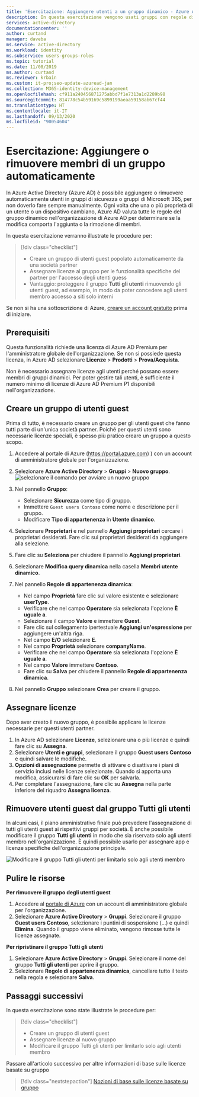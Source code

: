 ```yaml
---
title: 'Esercitazione: Aggiungere utenti a un gruppo dinamico - Azure AD | Microsoft Docs'
description: In questa esercitazione vengono usati gruppi con regole di appartenenza utente per aggiungere o rimuovere utenti automaticamente
services: active-directory
documentationcenter: ''
author: curtand
manager: daveba
ms.service: active-directory
ms.workload: identity
ms.subservice: users-groups-roles
ms.topic: tutorial
ms.date: 11/08/2019
ms.author: curtand
ms.reviewer: krbain
ms.custom: it-pro;seo-update-azuread-jan
ms.collection: M365-identity-device-management
ms.openlocfilehash: cf911a240456871275abbd7f1e7313a1d2289b98
ms.sourcegitcommit: 814778c54b59169c5899199aeaa59158ab67cf44
ms.translationtype: HT
ms.contentlocale: it-IT
ms.lasthandoff: 09/13/2020
ms.locfileid: "90054604"
---
```

# <a name="tutorial-add-or-remove-group-members-automatically"></a>Esercitazione: Aggiungere o rimuovere membri di un gruppo automaticamente

In Azure Active Directory (Azure AD) è possibile aggiungere o rimuovere automaticamente utenti in gruppi di sicurezza o gruppi di Microsoft 365, per non doverlo fare sempre manualmente. Ogni volta che una o più proprietà di un utente o un dispositivo cambiano, Azure AD valuta tutte le regole del gruppo dinamico nell'organizzazione di Azure AD per determinare se la modifica comporta l'aggiunta o la rimozione di membri.

In questa esercitazione verranno illustrate le procedure per:
> [!div class="checklist"]
> * Creare un gruppo di utenti guest popolato automaticamente da una società partner
> * Assegnare licenze al gruppo per le funzionalità specifiche del partner per l'accesso degli utenti guess
> * Vantaggio: proteggere il gruppo **Tutti gli utenti** rimuovendo gli utenti guest, ad esempio, in modo da poter concedere agli utenti membro accesso a siti solo interni

Se non si ha una sottoscrizione di Azure, [creare un account gratuito](https://azure.microsoft.com/free/) prima di iniziare.

## <a name="prerequisites"></a>Prerequisiti

Questa funzionalità richiede una licenza di Azure AD Premium per l'amministratore globale dell'organizzazione. Se non si possiede questa licenza, in Azure AD selezionare **Licenze** > **Prodotti** > **Prova/Acquista**.

Non è necessario assegnare licenze agli utenti perché possano essere membri di gruppi dinamici. Per poter gestire tali utenti, è sufficiente il numero minimo di licenze di Azure AD Premium P1 disponibili nell'organizzazione. 

## <a name="create-a-group-of-guest-users"></a>Creare un gruppo di utenti guest

Prima di tutto, è necessario creare un gruppo per gli utenti guest che fanno tutti parte di un'unica società partner. Poiché per questi utenti sono necessarie licenze speciali, è spesso più pratico creare un gruppo a questo scopo.

1. Accedere al portale di Azure (https://portal.azure.com) ) con un account di amministratore globale per l'organizzazione.
2. Selezionare **Azure Active Directory** > **Gruppi** > **Nuovo gruppo**.
   ![selezionare il comando per avviare un nuovo gruppo](./media/groups-dynamic-tutorial/new-group.png)
3. Nel pannello **Gruppo**:
  
   * Selezionare **Sicurezza** come tipo di gruppo.
   * Immettere `Guest users Contoso` come nome e descrizione per il gruppo.
   * Modificare **Tipo di appartenenza** in **Utente dinamico**.
   
4. Selezionare **Proprietari** e nel pannello **Aggiungi proprietari** cercare i proprietari desiderati. Fare clic sui proprietari desiderati da aggiungere alla selezione.
5. Fare clic su **Seleziona** per chiudere il pannello **Aggiungi proprietari**.  
6. Selezionare **Modifica query dinamica** nella casella **Membri utente dinamico**.
7. Nel pannello **Regole di appartenenza dinamica**:

   * Nel campo **Proprietà** fare clic sul valore esistente e selezionare **userType**. 
   * Verificare che nel campo **Operatore** sia selezionata l'opzione **È uguale a**.  
   * Selezionare il campo **Valore** e immettere **Guest**. 
   * Fare clic sul collegamento ipertestuale **Aggiungi un'espressione** per aggiungere un'altra riga.
   * Nel campo **E/O** selezionare **E**.
   * Nel campo **Proprietà** selezionare **companyName**.
   * Verificare che nel campo **Operatore** sia selezionata l'opzione **È uguale a**.
   * Nel campo **Valore** immettere **Contoso**.
   * Fare clic su **Salva** per chiudere il pannello **Regole di appartenenza dinamica**.
   
8. Nel pannello **Gruppo** selezionare **Crea** per creare il gruppo.

## <a name="assign-licenses"></a>Assegnare licenze

Dopo aver creato il nuovo gruppo, è possibile applicare le licenze necessarie per questi utenti partner.

1. In Azure AD selezionare **Licenze**, selezionare una o più licenze e quindi fare clic su **Assegna**.
2. Selezionare **Utenti e gruppi**, selezionare il gruppo **Guest users Contoso** e quindi salvare le modifiche.
3. **Opzioni di assegnazione** permette di attivare o disattivare i piani di servizio inclusi nelle licenze selezionate. Quando si apporta una modifica, assicurarsi di fare clic su **OK** per salvarla.
4. Per completare l'assegnazione, fare clic su **Assegna** nella parte inferiore del riquadro **Assegna licenza**.

## <a name="remove-guests-from-all-users-group"></a>Rimuovere utenti guest dal gruppo Tutti gli utenti

In alcuni casi, il piano amministrativo finale può prevedere l'assegnazione di tutti gli utenti guest ai rispettivi gruppi per società. È anche possibile modificare il gruppo **Tutti gli utenti** in modo che sia riservato solo agli utenti membro nell'organizzazione. È quindi possibile usarlo per assegnare app e licenze specifiche dell'organizzazione principale.

   ![Modificare il gruppo Tutti gli utenti per limitarlo solo agli utenti membro](./media/groups-dynamic-tutorial/all-users-edit.png)

## <a name="clean-up-resources"></a>Pulire le risorse

**Per rimuovere il gruppo degli utenti guest**

1. Accedere al [portale di Azure](https://portal.azure.com) con un account di amministratore globale per l'organizzazione.
2. Selezionare **Azure Active Directory** > **Gruppi**. Selezionare il gruppo **Guest users Contoso**, selezionare i puntini di sospensione (...) e quindi **Elimina**. Quando il gruppo viene eliminato, vengono rimosse tutte le licenze assegnate.

**Per ripristinare il gruppo Tutti gli utenti**
1. Selezionare **Azure Active Directory** > **Gruppi**. Selezionare il nome del gruppo **Tutti gli utenti** per aprire il gruppo.
1. Selezionare **Regole di appartenenza dinamica**, cancellare tutto il testo nella regola e selezionare **Salva**.

## <a name="next-steps"></a>Passaggi successivi

In questa esercitazione sono state illustrate le procedure per:
> [!div class="checklist"]
> * Creare un gruppo di utenti guest
> * Assegnare licenze al nuovo gruppo
> * Modificare il gruppo Tutti gli utenti per limitarlo solo agli utenti membro

Passare all'articolo successivo per altre informazioni di base sulle licenze basate su gruppo
> [!div class="nextstepaction"]
> [Nozioni di base sulle licenze basate su gruppo](../fundamentals/active-directory-licensing-whatis-azure-portal.md)



